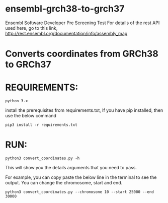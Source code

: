 # ensembl-grch38-to-grch37
Ensembl Software Developer Pre Screening Test
For details of the rest API used here, go to this link,
    http://rest.ensembl.org/documentation/info/assembly_map
# Converts coordinates from GRCh38 to GRCh37
# REQUIREMENTS:
    python 3.x
install the prerequisites from requirements.txt, If you have pip installed, then use the below command
        
    pip3 install -r requirements.txt

# RUN:
    python3 convert_coordinates.py -h
This will show you the details arguments that you need to pass.
    
For example, you can copy paste the below line in the terminal to see the output. You can change the chromosome, start and end.

    python3 convert_coordinates.py --chromosome 10 --start 25000 --end 30000